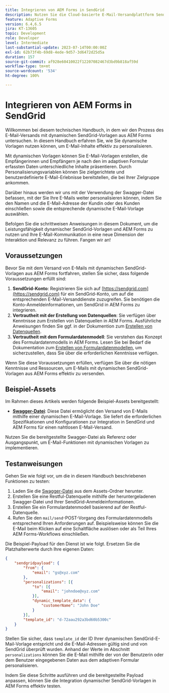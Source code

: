 ```yaml
---
title: Integrieren von AEM Forms in SendGrid
description: Nutzen Sie die Cloud-basierte E-Mail-Versandplattform SendGrid mit AEM Forms.
feature: Adaptive Forms
version: 6.4,6.5
jira: KT-13605
topic: Development
role: Developer
level: Intermediate
last-substantial-update: 2023-07-14T00:00:00Z
exl-id: 62b73f4b-69d8-4ede-9d57-3d6472d25d5a
duration: 157
source-git-commit: af928e60410022f12207082467d3bd9b818af59d
workflow-type: tm+mt
source-wordcount: '534'
ht-degree: 100%

---
```


# Integrieren von AEM Forms in SendGrid

Willkommen bei diesem technischen Handbuch, in dem wir den Prozess des E-Mail-Versands mit dynamischen SendGrid-Vorlagen aus AEM Forms untersuchen. In diesem Handbuch erfahren Sie, wie Sie dynamische Vorlagen nutzen können, um E-Mail-Inhalte effektiv zu personalisieren.

Mit dynamischen Vorlagen können Sie E-Mail-Vorlagen erstellen, die Empfängerinnen und Empfängern je nach den im adaptiven Formular erfassten Daten unterschiedliche Inhalte präsentieren. Durch Personalisierungsvariablen können Sie zielgerichtete und benutzerdefinierte E-Mail-Erlebnisse bereitstellen, die bei Ihrer Zielgruppe ankommen.

Darüber hinaus werden wir uns mit der Verwendung der Swagger-Datei befassen, mit der Sie Ihre E-Mails weiter personalisieren können, indem Sie den Namen und die E-Mail-Adresse der Kundin oder des Kunden einschließen sowie die entsprechende dynamische E-Mail-Vorlage auswählen.

Befolgen Sie die schrittweisen Anweisungen in diesem Dokument, um die Leistungsfähigkeit dynamischer SendGrid-Vorlagen und AEM Forms zu nutzen und Ihre E-Mail-Kommunikation in eine neue Dimension der Interaktion und Relevanz zu führen. Fangen wir an!

## Voraussetzungen

Bevor Sie mit dem Versand von E-Mails mit dynamischen SendGrid-Vorlagen aus AEM Forms fortfahren, stellen Sie sicher, dass folgende Voraussetzungen erfüllt sind:

1. **SendGrid-Konto**: Registrieren Sie sich auf [https://sendgrid.com](https://sendgrid.com) für ein SendGrid-Konto, um auf die entsprechenden E-Mail-Versanddienste zuzugreifen. Sie benötigen die Konto-Anmeldeinformationen, um SendGrid in AEM Forms zu integrieren.
1. **Vertrautheit mit der Erstellung von Datenquellen**: Sie verfügen über Kenntnisse zum Erstellen von Datenquellen in AEM Forms. Ausführliche Anweisungen finden Sie ggf. in der Dokumention zum [Erstellen von Datenquellen](https://experienceleague.adobe.com/docs/experience-manager-learn/forms/ic-web-channel-tutorial/parttwo.html?lang=de).
1. **Vertrautheit mit dem Formulardatenmodell**: Sie verstehen das Konzept des Formulardatenmodells in AEM Forms. Lesen Sie bei Bedarf die Dokumentation zum [Erstellen von Formulardatenmodellen](https://experienceleague.adobe.com/docs/experience-manager-65/forms/form-data-model/create-form-data-models.html?lang=de), um sicherzustellen, dass Sie über die erforderlichen Kenntnisse verfügen.

Wenn Sie diese Voraussetzungen erfüllen, verfügen Sie über die nötigen Kenntnisse und Ressourcen, um E-Mails mit dynamischen SendGrid-Vorlagen aus AEM Forms effektiv zu versenden.

## Beispiel-Assets

Im Rahmen dieses Artikels werden folgende Beispiel-Assets bereitgestellt:

* **[Swagger-Datei](assets/SendGridWithDynamicTemplate.yaml)**: Diese Datei ermöglicht den Versand von E-Mails mithilfe einer dynamischen E-Mail-Vorlage. Sie liefert die erforderlichen Spezifikationen und Konfigurationen zur Integration in SendGrid und AEM Forms für einen nahtlosen E-Mail-Versand.

Nutzen Sie die bereitgestellte Swagger-Datei als Referenz oder Ausgangspunkt, um E-Mail-Funktionen mit dynamischen Vorlagen zu implementieren.

## Testanweisungen

Gehen Sie wie folgt vor, um die in diesem Handbuch beschriebenen Funktionen zu testen:

1. Laden Sie die [Swagger-Datei](assets/SendGridWithDynamicTemplate.yaml) aus dem Assets-Ordner herunter.
2. Erstellen Sie eine Restful-Datenquelle mithilfe der heruntergeladenen Swagger-Datei und Ihrer SendGrid-Anmeldeinformationen.
3. Erstellen Sie ein Formulardatenmodell basierend auf der Restful-Datenquelle.
4. Rufen Sie den `mail/send`-POST-Vorgang des Formulardatenmodells entsprechend Ihren Anforderungen auf. Beispielsweise können Sie die E-Mail beim Klicken auf eine Schaltfläche auslösen oder als Teil Ihres AEM Forms-Workflows einschließen.

Die Beispiel-Payload für den Dienst ist wie folgt. Ersetzen Sie die Platzhalterwerte durch Ihre eigenen Daten:

```json
{
    "sendgridpayload": {
        "from": {
            "email": "gs@xyz.com"
        },
        "personalizations": [{
            "to": [{
                "email": "johndoe@xyz.com"
            }],
            "dynamic_template_data": {
                "customerName": "John Doe"
            }
        }],
        "template_id": "d-72aau292a3bd60b5300c"
    }
}
```

Stellen Sie sicher, dass `template_id` der ID Ihrer dynamischen SendGrid-E-Mail-Vorlage entspricht und die E-Mail-Adressen gültig sind und von SendGrid überprüft wurden. Anhand der Werte im Abschnitt `personalizations` können Sie die E-Mail mithilfe der von der Benutzerin oder dem Benutzer eingegebenen Daten aus dem adaptiven Formular personalisieren.

Indem Sie diese Schritte ausführen und die bereitgestellte Payload anpassen, können Sie die Integration dynamischer SendGrid-Vorlagen in AEM Forms effektiv testen.

